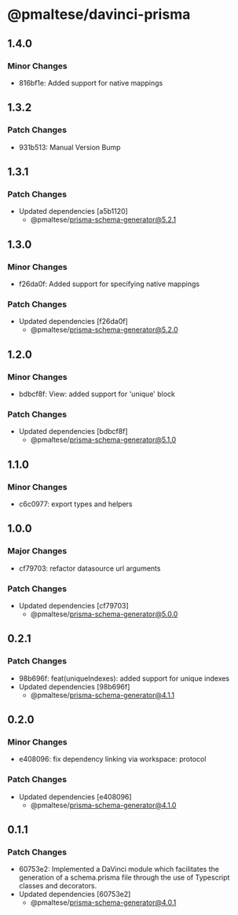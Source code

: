 # @pmaltese/davinci-prisma

## 1.4.0

### Minor Changes

- 816bf1e: Added support for native mappings

## 1.3.2

### Patch Changes

- 931b513: Manual Version Bump

## 1.3.1

### Patch Changes

- Updated dependencies [a5b1120]
  - @pmaltese/prisma-schema-generator@5.2.1

## 1.3.0

### Minor Changes

- f26da0f: Added support for specifying native mappings

### Patch Changes

- Updated dependencies [f26da0f]
  - @pmaltese/prisma-schema-generator@5.2.0

## 1.2.0

### Minor Changes

- bdbcf8f: View: added support for 'unique' block

### Patch Changes

- Updated dependencies [bdbcf8f]
  - @pmaltese/prisma-schema-generator@5.1.0

## 1.1.0

### Minor Changes

- c6c0977: export types and helpers

## 1.0.0

### Major Changes

- cf79703: refactor datasource url arguments

### Patch Changes

- Updated dependencies [cf79703]
  - @pmaltese/prisma-schema-generator@5.0.0

## 0.2.1

### Patch Changes

- 98b696f: feat(uniqueIndexes): added support for unique indexes
- Updated dependencies [98b696f]
  - @pmaltese/prisma-schema-generator@4.1.1

## 0.2.0

### Minor Changes

- e408096: fix dependency linking via workspace: protocol

### Patch Changes

- Updated dependencies [e408096]
  - @pmaltese/prisma-schema-generator@4.1.0

## 0.1.1

### Patch Changes

- 60753e2: Implemented a DaVinci module which facilitates the generation of a schema.prisma file through the use of Typescript classes and decorators.
- Updated dependencies [60753e2]
  - @pmaltese/prisma-schema-generator@4.0.1

